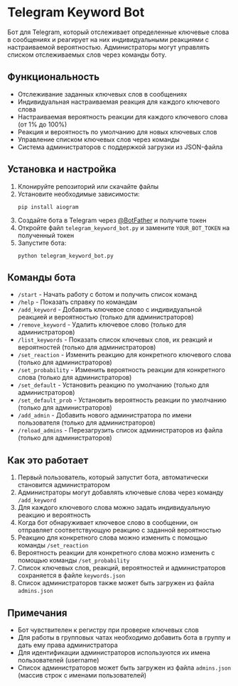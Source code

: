 # Telegram Keyword Bot

Бот для Telegram, который отслеживает определенные ключевые слова в сообщениях и реагирует на них индивидуальными реакциями с настраиваемой вероятностью. Администраторы могут управлять списком отслеживаемых слов через команды боту.

## Функциональность

- Отслеживание заданных ключевых слов в сообщениях
- Индивидуальная настраиваемая реакция для каждого ключевого слова
- Настраиваемая вероятность реакции для каждого ключевого слова (от 1% до 100%)
- Реакция и вероятность по умолчанию для новых ключевых слов
- Управление списком ключевых слов через команды
- Система администраторов с поддержкой загрузки из JSON-файла

## Установка и настройка

1. Клонируйте репозиторий или скачайте файлы
2. Установите необходимые зависимости:
   ```
   pip install aiogram
   ```
3. Создайте бота в Telegram через [@BotFather](https://t.me/BotFather) и получите токен
4. Откройте файл `telegram_keyword_bot.py` и замените `YOUR_BOT_TOKEN` на полученный токен
5. Запустите бота:
   ```
   python telegram_keyword_bot.py
   ```

## Команды бота

- `/start` - Начать работу с ботом и получить список команд
- `/help` - Показать справку по командам
- `/add_keyword` - Добавить ключевое слово с индивидуальной реакцией и вероятностью (только для администраторов)
- `/remove_keyword` - Удалить ключевое слово (только для администраторов)
- `/list_keywords` - Показать список ключевых слов, их реакций и вероятностей (только для администраторов)
- `/set_reaction` - Изменить реакцию для конкретного ключевого слова (только для администраторов)
- `/set_probability` - Изменить вероятность реакции для конкретного слова (только для администраторов)
- `/set_default` - Установить реакцию по умолчанию (только для администраторов)
- `/set_default_prob` - Установить вероятность реакции по умолчанию (только для администраторов)
- `/add_admin` - Добавить нового администратора по имени пользователя (только для администраторов)
- `/reload_admins` - Перезагрузить список администраторов из файла (только для администраторов)

## Как это работает

1. Первый пользователь, который запустит бота, автоматически становится администратором
2. Администраторы могут добавлять ключевые слова через команду `/add_keyword`
3. Для каждого ключевого слова можно задать индивидуальную реакцию и вероятность
4. Когда бот обнаруживает ключевое слово в сообщении, он отправляет соответствующую реакцию с заданной вероятностью
5. Реакцию для конкретного слова можно изменить с помощью команды `/set_reaction`
6. Вероятность реакции для конкретного слова можно изменить с помощью команды `/set_probability`
7. Список ключевых слов, реакций, вероятностей и администраторов сохраняется в файле `keywords.json`
8. Список администраторов также может быть загружен из файла `admins.json`

## Примечания

- Бот чувствителен к регистру при проверке ключевых слов
- Для работы в групповых чатах необходимо добавить бота в группу и дать ему права администратора
- Для идентификации администраторов используются их имена пользователей (username)
- Список администраторов может быть загружен из файла `admins.json` (массив строк с именами пользователей)